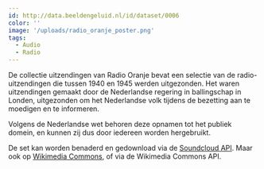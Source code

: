 ```yaml
---
id: http://data.beeldengeluid.nl/id/dataset/0006
color: ''
image: '/uploads/radio_oranje_poster.png'
tags:
  - Audio
  - Radio
---
```


De collectie uitzendingen van Radio Oranje bevat een selectie van de radio-uitzendingen die tussen 1940 en 1945 werden uitgezonden. Het waren uitzendingen gemaakt door de Nederlandse regering in ballingschap in Londen, uitgezonden om het Nederlandse volk tijdens de bezetting aan te moedigen en te informeren.

Volgens de Nederlandse wet behoren deze opnamen tot het publiek domein, en kunnen zij dus door iedereen worden hergebruikt.

De set kan worden benaderd en gedownload via de [Soundcloud API](https://developers.soundcloud.com/docs/api/guide). Maar ook op [Wikimedia Commons](https://commons.wikimedia.org/wiki/Category:Radio_Broadcasts_by_Radio_Oranje), of via de Wikimedia Commons API.
